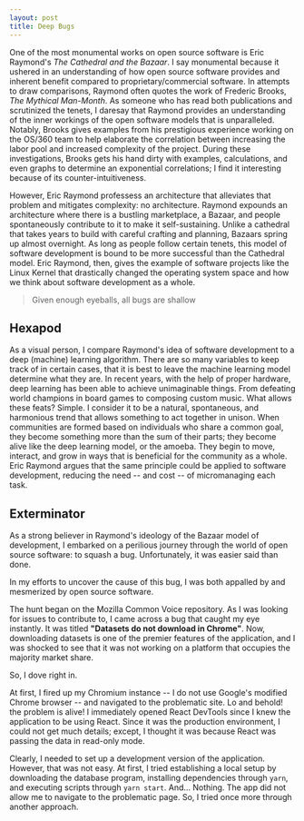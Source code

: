 ```yaml
---
layout: post
title: Deep Bugs
---
```

One of the most monumental works on open source software is Eric Raymond's *The Cathedral and the Bazaar*. I say monumental because it ushered in an understanding of how open source software
provides and inherent benefit compared to proprietary/commercial software. In attempts to draw comparisons, Raymond often quotes the work of Frederic Brooks, *The Mythical Man-Month*.
As someone who has read both publications and scrutinized the tenets, I daresay that Raymond provides an understanding of the inner workings of the open software models that is unparalleled.
Notably, Brooks gives examples from his prestigious experience working on the OS/360 team to help elaborate the correlation between increasing the labor pool and increased complexity of the project.
During these investigations, Brooks gets his hand dirty with examples, calculations, and even graphs to determine an exponential correlations; I find it interesting because of its counter-intuitiveness.

However, Eric Raymond professess an architecture that alleviates that problem and mitigates complexity: no architecture. Raymond expounds an architecture where there is a bustling marketplace, a Bazaar, and people spontaneously contribute to it to make it self-sustaining. Unlike a cathedral that takes years to build with careful crafting and planning, Bazaars spring up almost overnight.
As long as people follow certain tenets, this model of software development is bound to be more successful than the Cathedral model. Eric Raymond, then, gives the example of software projects like the Linux Kernel that drastically changed the operating system space and how we think about software development as a whole. 

> Given enough eyeballs, all bugs are shallow

## Hexapod
As a visual person, I compare Raymond's idea of software development to a deep (machine) learning algorithm. There are so many variables to keep track of in certain cases, that it is best to leave the machine learning model determine what they are. In recent years, with the help of proper hardware, deep learning has been able to achieve unimaginable things. From defeating world champions in board games to composing custom music.
What allows these feats? Simple. I consider it to be a natural, spontaneous, and harmonious trend that allows something to act together in unison. When communities are formed based on individuals who share a common goal, they become something more than the sum of their parts; they become alive like the deep learning model, or the amoeba. They begin to move, interact, and grow in ways that is beneficial for the community as a whole. 
Eric Raymond argues that the same principle could be applied to software development, reducing the need -- and cost -- of micromanaging each task. 

## Exterminator
As a strong believer in Raymond's ideology of the Bazaar model of development, I embarked on a perilious journey through the world of open source software: to squash a bug. 
Unfortunately, it was easier said than done.

In my efforts to uncover the cause of this bug, I was both appalled by and mesmerized by open source software.

The hunt began on the Mozilla Common Voice repository. As I was looking for issues to contribute to, I came across a bug that caught my eye instantly. It was titled **"Datasets do not download in Chrome"**. Now, downloading datasets is one of the premier features of the application, and I was shocked to see that it was not working on a platform that occupies the majority market share. 

So, I dove right in. 

At first, I fired up my Chromium instance -- I do not use Google's modified Chrome browser -- and navigated to the problematic site. Lo and behold! the problem is alive! I immediately opened React DevTools since I knew the application to be using React. Since it was the production environment, I could not get much details; except, I thought it was because React was passing the data in read-only mode. 

Clearly, I needed to set up a development version of the application. However, that was not easy. At first, I tried establishing a local setup by downloading the database program, installing dependencies through `yarn`, and executing scripts through `yarn start`. And... Nothing. The app did not allow me to navigate to the problematic page. So, I tried once more through another approach.
